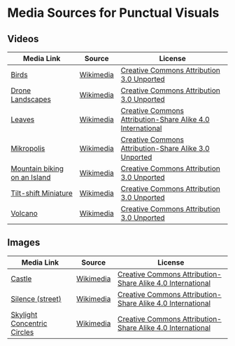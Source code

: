 # Media Sources for Punctual Visuals

## Videos

| Media Link | Source | License |
|------------|--------|---------|
| [Birds](https://upload.wikimedia.org/wikipedia/commons/3/30/Bird_feeder_in_the_mountains_of_Slovakia.webm) | [Wikimedia](https://commons.wikimedia.org/wiki/File:Bird_feeder_in_the_mountains_of_Slovakia.webm) | [Creative Commons Attribution 3.0 Unported](https://creativecommons.org/licenses/by/3.0/deed.en) |
| [Drone Landscapes](https://upload.wikimedia.org/wikipedia/commons/3/3f/Le_grand_voyage.webm) | [Wikimedia](https://commons.wikimedia.org/wiki/File:Le_grand_voyage.webm) | [Creative Commons Attribution 3.0 Unported](https://creativecommons.org/licenses/by/3.0/deed.en) |
| [Leaves](https://upload.wikimedia.org/wikipedia/commons/4/43/Leaves-in-quebec.webm) | [Wikimedia](https://commons.wikimedia.org/wiki/File:Leaves-in-quebec.webm) | [Creative Commons Attribution-Share Alike 4.0 International](https://creativecommons.org/licenses/by-sa/4.0/deed.en) |
| [Mikropolis](https://upload.wikimedia.org/wikipedia/commons/c/ce/Mikropolis_Donostia_-_Tilt_Shift.webm) | [Wikimedia](https://commons.wikimedia.org/wiki/File:Mikropolis_Donostia_-_Tilt_Shift.webm) | [Creative Commons Attribution-Share Alike 3.0 Unported](https://creativecommons.org/licenses/by-sa/3.0/deed.en) |
| [Mountain biking on an Island](https://upload.wikimedia.org/wikipedia/commons/2/20/Enduro_Madeira_Island%2C_GoPro.webm) | [Wikimedia](https://commons.wikimedia.org/wiki/File:Enduro_Madeira_Island,_GoPro.webm) | [Creative Commons Attribution 3.0 Unported](https://creativecommons.org/licenses/by/3.0/deed.en) |
| [Tilt-shift Miniature](https://upload.wikimedia.org/wikipedia/commons/8/88/Miniaturized_Port.webm) | [Wikimedia](https://commons.wikimedia.org/wiki/File:Miniaturized_Port.webm) | [Creative Commons Attribution 3.0 Unported](https://creativecommons.org/licenses/by/3.0/deed.en) |
| [Volcano](https://upload.wikimedia.org/wikipedia/commons/9/9f/Hunga_Tonga%E2%80%93Hunga_Ha%27apai_volcanic_eruption_January_14%2C_2022.webm) | [Wikimedia](https://commons.wikimedia.org/wiki/File:Hunga_Tonga%E2%80%93Hunga_Ha%27apai_volcanic_eruption_January_14,_2022.webm) | [Creative Commons Attribution 3.0 Unported](https://creativecommons.org/licenses/by/3.0/deed.en) |

## Images

| Media Link | Source | License |
|------------|--------|---------|
| [Castle](https://upload.wikimedia.org/wikipedia/commons/8/87/Schloss_Marienburg_im_herbstlichen_Abendlicht.jpg) | [Wikimedia](https://commons.wikimedia.org/wiki/File:Schloss_Marienburg_im_herbstlichen_Abendlicht.jpg) | [Creative Commons Attribution-Share Alike 4.0 International](https://creativecommons.org/licenses/by-sa/4.0/deed.en) | 
| [Silence (street)](https://upload.wikimedia.org/wikipedia/commons/a/a9/Tilley_Hats_and_Silence.jpg) | [Wikimedia](https://commons.wikimedia.org/wiki/File:Tilley_Hats_and_Silence.jpg) | [Creative Commons Attribution-Share Alike 4.0 International](https://creativecommons.org/licenses/by-sa/4.0/deed.en) |
| [Skylight Concentric Circles](https://upload.wikimedia.org/wikipedia/commons/5/5a/Solomon_R._Guggenheim_Museum_skylight.jpg) | [Wikimedia](https://commons.wikimedia.org/wiki/File:Solomon_R._Guggenheim_Museum_skylight.jpg) | [Creative Commons Attribution-Share Alike 4.0 International](https://creativecommons.org/licenses/by-sa/4.0/deed.en) |
